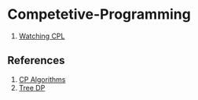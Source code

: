 # Competetive-Programming

1. [Watching CPL](https://www.codechef.com/problems/WIPL)


## References
1. [CP Algorithms](https://cp-algorithms.com/)
2. [Tree DP](https://www.commonlounge.com/discussion/8573ee40c4cb4673824c867715a5bc7b)
